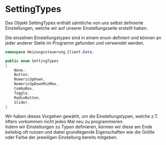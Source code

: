 # SettingTypes

Das Objekt SettingTypes enthält sämtliche von uns selbst definierte Einstellungen, welche wir auf unserer Einstellungsseite erstellt haben.

Die einzelnen Einstellungstypen sind in einem enum definiert und können an jeder anderer Stelle im Programm gefunden und verwendet werden.

```c#
namespace Heizungssteuerung_Client.Data;

public enum SettingTypes
{
    None,
    Button,
    NumericUpDown,
    NumericUpDownMinMax,
    ComboBox,
    Toggle,
    RadioButton,
    Slider,
}
```

Wir haben dieses Vorgehen gewählt, um die Einstellungstypen, welche z.T. öfters vorkommen nicht jedes Mal neu zu programmieren.<br> 
Indem wir Einstellungen zu Typen definieren, können wir diese am Ende beliebig oft nutzen und dabei grundlegende Eigenschaften wie die Größe oder Farbe der jeweiligen Einstellung bereits mitgeben. 
